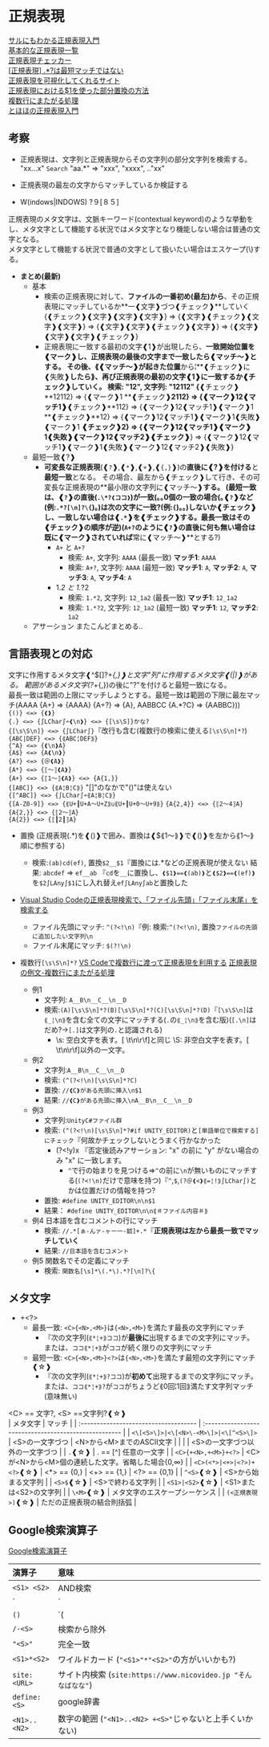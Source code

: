 # 正規表現

[サルにもわかる正規表現入門](https://userweb.mnet.ne.jp/nakama/)  
[基本的な正規表現一覧](https://murashun.jp/blog/20190215-01.html)  
[正規表現チェッカー](https://weblabo.oscasierra.net/tools/regex/)  
[[正規表現] .*?は最短マッチではない](https://qiita.com/anqooqie/items/191ad215e93237c77811)  
[正規表現を可視化してくれるサイト](https://jex.im/regulex/#!flags=&re=%5E(a%7Cb)*%3F%24)  
[正規表現における$1を使った部分置換の方法](https://uxmilk.jp/50944)  
[複数行にまたがる処理](https://qiita.com/officemove/items/a6caa20c978197eaff50)  
[とほほの正規表現入門](https://www.tohoho-web.com/ex/regexp.html)

## 考察

- 正規表現は、文字列と正規表現からその文字列の部分文字列を検索する。  
"xx...x" `Search` "aa.*" => "xxx", "xxxx", .."xx"  

- 正規表現の最左の文字からマッチしているか検証する  

- W(indows|INDOWS) ?９[８５]

正規表現のメタ文字は、文脈キーワード(contextual keyword)のような挙動をし、メタ文字として機能する状況ではメタ文字となり機能しない場合は普通の文字となる。  
  メタ文字として機能する状況で普通の文字として扱いたい場合はエスケープ(\\)する。  

- **まとめ(最新)**
  - 基本
    - 検索の正規表現に対して、**ファイルの一番初め(最左)から**、その正規表現にマッチしているか**一❰文字❱づつ❰チェック❱**していく
      {❰チェック❱❰文字❱❰文字❱❰文字❱} => {❰文字❱❰チェック❱❰文字❱❰文字❱} => {❰文字❱❰文字❱❰チェック❱❰文字❱} => {❰文字❱❰文字❱❰文字❱❰チェック❱}
    - 正規表現に一致する最初の文字❰1❱が出現したら、**一致開始位置を❰マーク❱**し、正規表現の**最後の文字まで一致したら❰マッチ～❱**とする。
      その後、⟪**❰マッチ～❱が起きた位置**から¦**❰チェック❱に❰失敗❱**したら⟫、再び正規表現の最初の文字❰1❱に一致するか❰チェック❱していく。
      検索: "12", 文字列: "12112"
      {**❰チェック❱**12112} => {❰マーク❱1 **❰チェック❱**2112} => {❰マーク❱12❰マッチ1❱**❰チェック❱**112} =>
      {❰マーク❱12❰マッチ1❱❰マーク❱1 **❰チェック❱**12} => {❰マーク❱12❰マッチ1❱❰マーク❱1❰失敗❱❰マーク❱1 **❰チェック❱**2} =>
      {❰マーク❱12❰マッチ1❱❰マーク❱1❰失敗❱❰マーク❱12❰マッチ2❱**❰チェック❱**} => {❰マーク❱12❰マッチ1❱❰マーク❱1❰失敗❱❰マーク❱12❰マッチ2❱❰失敗❱}
  - 最短一致❰?❱
    - **可変長な正規表現**(❰`?`❱,❰`*`❱,❰`+`❱,❰`{,}`❱)の**直後に❰?❱を付ける**と**最短一致**となる。
      その場合、最左から❰チェック❱して行き、その可変長な正規表現の**最小限の文字列に❰マッチ～❱**する。
      (**最短一致**は、❰`?`❱の直後(`.\*?❰ココ❱`)が一致(｡｡0個の一致の場合(｡❰`?`❱など(例:`.*?[\n]?\{`)｡)は次の文字に一致?(例:`{`)｡｡)しないか❰チェック❱し、一致しない場合は❰`.*`❱を❰チェック❱する。**最長一致**はその❰チェック❱の順序が逆)(`A+?`のように❰`?`❱の直後に何も無い場合は既に❰マーク❱されていれば**常に❰マッチ～❱**とする?)
      - `A+` と `A+?`
        - 検索: `A+`, 文字列: `AAAA` (最長一致)
          **マッチ1**: `AAAA`
        - 検索: `A+?`, 文字列: `AAAA` (最短一致)
          **マッチ1**: `A`, **マッチ2**: `A`, **マッチ3**: `A`, **マッチ4**: `A`
      - 1.*2 と 1.*?2
        - 検索: `1.*2`, 文字列: `12_1a2` (最長一致)
          **マッチ1**: `12_1a2`
        - 検索: `1.*?2`, 文字列: `12_1a2` (最短一致)
          **マッチ1**: `12`, **マッチ2**: `1a2`
  - アサーション またこんどまとめる..

## 言語表現との対応

文字に作用するメタ文字❰^\$[\]?+*{,}❱と文字"列"に作用するメタ文字❰(|)❱がある。
範囲があるメタ文字(?*+{,})の後に"?"を付けると最短一致になる。  
  最長一致は範囲の上限にマッチしようとする。最短一致は範囲の下限に最左マッチ(AAAA {A+} => {AAAA} {A+?} => {A}, AABBCC {A.*?C} => {AABBC}))  
`{()} <=> {❰❱}`  
`{.} <=> {∫LChar∫∸❰\n❱} <=> {[\s\S]}かな?`  
`{[\s\S\n]} <=> {∫LChar∫}`『改行も含む(複数行の検索に使える`[\s\S\n]*?`)  
`{ABC|DEF} <=> {⟪ABC¦DEF⟫}`  
`{^A} <=> {❰\n❱A}`  
`{A$} <=> {A❰\n❱}`  
`{A?} <=> {＠❰A❱}`  
`{A*} <=> {⟦～⟧❰A❱}`  
`{A+} <=> {⟦1～⟧❰A❱} <=> {A{1,}}`  
`{[ABC]} <=> {⟪A¦B¦C⟫}` "[]"のなかで"()"は使えない  
`{[^ABC]} <=> {∫LChar∫∸⟪A¦B¦C⟫}`  
`{[A-Z0-9]} <=> {⟪U+┃U+A～U+Z⟫∪⟪U+┃U+0～U+9⟫}`
`{A{2,4}} <=> {⟦2～4⟧A}`  
`{A{2,}} <=> {⟦2～⟧A}`  
`{A{2}} <=> {⟦┃2┃⟧A}`  

- 置換 (正規表現(.*)を❰()❱で囲み、置換は❰$⟪1～⟫❱で❰()❱を左から⟪1～⟫順に参照する)
  - 検索:`(ab)cd(ef)`, 置換`$2__$1`『置換には.*などの正規表現が使えない
    結果: `abcdef` => `ef__ab`     『`cd`を`__`に置換し、`❰$1❱==❰(ab)❱`と`❰$2❱==❰(ef)❱`を`$2∫LAny∫$1`にし入れ替え`ef∫LAny∫ab`と置換した

- [Visual Studio Codeの正規表現検索で、「ファイル先頭」「ファイル末尾」を検索する](https://tonakai1070.com/vscode_regex_begn_end_file)
  - ファイル先頭にマッチ: `^(?<!\n)`『例: 検索:`^(?<!\n)`, 置換`ファイルの先頭に追加したい文字列\n`
  - ファイル末尾にマッチ: `$(?!\n)`

- 複数行`[\s\S\n]*?`
  [VS Codeで複数行に渡って正規表現を利用する](https://qiita.com/birdwatcher/items/dee34a11619b11e1fe81)
  [正規表現の例文-複数行にまたがる処理](https://qiita.com/officemove/items/a6caa20c978197eaff50)
  - 例1
    - 文字列:  `A__B\n__C__\n__D`
    - 検索:`(A)[\s\S\n]*?(B)[\s\S\n]*?(C)[\s\S\n]*?(D)`『`[\s\S\n]`は`⟪_¦\n⟫`を含む全ての文字にマッチする(`.`の`⟪_¦\n⟫`を含む版)(`[.\n]`はだめ?→`[.]`は文字列の`.`と認識される)
      - \s: 空白文字を表す。[ \t\n\r\f]と同じ
        \S: 非空白文字を表す。[ \t\n\r\f]以外の一文字。
  - 例2
    - 文字列:`A__B\n__C__\n__D`
    - 検索:  `(^(?<!\n)[\s\S\n]*?C)`
    - 置換:  `//❰C❱がある先頭に挿入\n$1`
    - 結果:  `//❰C❱がある先頭に挿入\nA__B\n__C__\n__D`
  - 例3
    - 文字列:`UnityC#ファイル群`
    - 検索:  `(^(?<!\n)[\s\S\n]*?#if UNITY_EDITOR)`と`[単語単位で検索する]にチェック`『何故かチェックしないとうまく行かなかった
      - (?<!y)x 『否定後読みアサーション: "x" の前に "y" がない場合のみ "x" に一致します。[](https://developer.mozilla.org/ja/docs/Web/JavaScript/Guide/Regular_expressions/Assertions)
        - `^`で行の始まりを見つける=>`^`の前に`\n`が無いものにマッチする(`(?<!\n)`だけで意味を持つ)『`^`,`$`,`(?＠❰<❱⟪=¦!⟫∫LChar∫)`とかは位置だけの情報を持つ?
    - 置換:  `#define UNITY_EDITOR\n\n$1`
    - 結果： `#define UNITY_EDITOR\n\n⟪＃ファイル内容＃⟫`
  - 例4 日本語を含むコメントの行にマッチ
    - 検索: `//.*[ぁ-んァ-ヶー一-龯]+.*`『**正規表現は左から最長一致でマッチしていく**
    - 結果: `//日本語を含むコメント`
  - 例5 関数名でその定義にマッチ
    - 検索: `関数名[\s]*\(.*\).*?[\n]?\{`

## メタ文字

- +<?>  
  - 最長一致: `<C>{<N>,<M>}`は`{<N>,<M>}`を満たす最長の文字列にマッチ
    - 『次の文字列(`⟪*¦+⟫ココ`)が**最後に**出現するまでの文字列にマッチ。または、`ココ⟪*¦+⟫`が`ココ`が続く限りの文字列にマッチ
  - 最短一致: `<C>{<N>,<M>}<?>`は`{<N>,<M>}`を満たす最短の文字列にマッチ❰☆❱
    - 『次の文字列(`⟪*¦+⟫?ココ`)が**初めて**出現するまでの文字列にマッチ。または、`ココ⟪*¦+⟫?`が`ココ`がちょうど⟪0回¦1回⟫満たす文字列マッチ(意味無い)

\<C> == 文字?, \<S> ==文字列?❰☆❱  
| メタ文字                              | マッチ                                                |
| :------------------------------------ | :---------------------------------------------------- |
| `<\[<S>\]>|<\[<N>\-<M>\]>|<\[^<S>\]>` | \<S>の一文字づつ \| \<N>から\<M>までのASCII文字       |
|                                       | \| \<S>の一文字づつ以外の一文字づつ                   |
| `.`❰☆❱                                | . == [^] 任意の一文字                                 |
| `<C>{+<N>,+<M>}+<?>`                  | \<C>が\<N>から\<M>個の連続した文字。省略した場合{0,∞} |
| `<C>(<*>|<+>|<?>)+<?>`❰☆❱             | \<*> == {0,} \| \<+> == {1,} \| \<?> == {0,1}         |
| `^<S>`❰☆❱                             | \<S>から始まる文字列                                  |
| `<S>$`❰☆❱                             | \<S>で終わる文字列                                    |
| `<S1>|<S2>`❰☆❱                        | \<S1>または\<S2>の文字列                              |
| `\<M>`❰☆❱                             | メタ文字のエスケープシーケンス                        |
| `(<正規表現>)`❰☆❱                     | ただの正規表現の結合則括弧                            |

## Google検索演算子

[Google検索演算子](https://gigazine.net/news/20190128-google-advanced-search-operator/)

| 演算子       | 意味                                                          |
| :----------- | :------------------------------------------------------------ |
| `<S1> <S2>`  | AND検索                                                       |
| `<S1>|<S2>`  | OR検索                                                        |
| `()`         | `(<S1>|<S2>) <S3>` 論理演算括弧                               |
| `/-<S>`      | 検索から除外                                                  |
| `"<S>"`      | 完全一致                                                      |
| `<S1>*<S2>`  | ワイルドカード (`"<S1>"*"<S2>"`の方がいいかも?)               |
| `site:<URL>` | サイト内検索 (`site:https://www.nicovideo.jp "そんなばなな"`) |
| `define:<S>` | google辞書                                                    |
| `<N1>..<N2>` | 数字の範囲 (`"<N1>..<N2> +<S>"`じゃないと上手くいかない)      |
